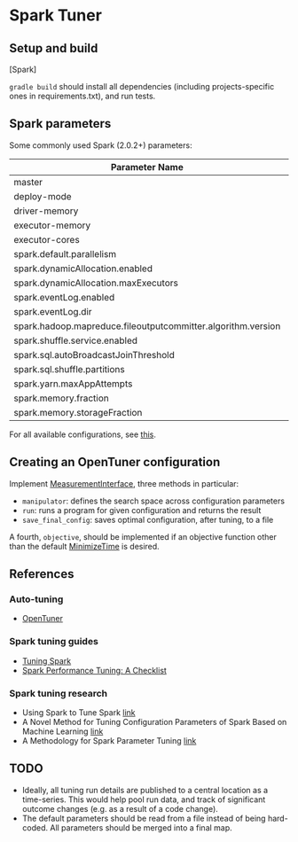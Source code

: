 # Spark Tuner

## Setup and build

[Spark]

`gradle build` should install all dependencies (including projects-specific ones in requirements.txt), and run tests.

## Spark parameters

Some commonly used Spark (2.0.2+) parameters:

|Parameter Name|Direct?|Sample Value|
|--------------|-------|------------|
|master|Yes|yarn|
|deploy-mode|Yes|cluster|
|driver-memory|Yes|10G|
|executor-memory|Yes|20G|
|executor-cores|Yes|4|
|spark.default.parallelism|No|100|
|spark.dynamicAllocation.enabled|No|true|
|spark.dynamicAllocation.maxExecutors|No|10|
|spark.eventLog.enabled|No|true|
|spark.eventLog.dir|No|hdfs:///var/log/spark/apps|
|spark.hadoop.mapreduce.fileoutputcommitter.algorithm.version|No|2|
|spark.shuffle.service.enabled|No|true|
|spark.sql.autoBroadcastJoinThreshold|No|-1|
|spark.sql.shuffle.partitions|No|100|
|spark.yarn.maxAppAttempts|No|1|
|spark.memory.fraction|No|0.6|
|spark.memory.storageFraction|No|0.5|

For all available configurations, see [this](https://spark.apache.org/docs/2.4.0/configuration.html).

## Creating an OpenTuner configuration

Implement [MeasurementInterface](https://github.com/jansel/opentuner/blob/c9db469889b9b504d1f7affe2374b2750adafe88/opentuner/measurement/interface.py),
three methods in particular:
* `manipulator`: defines the search space across configuration parameters
* `run`: runs a program for given configuration and returns the result
* `save_final_config`: saves optimal configuration, after tuning, to a file

A fourth, `objective`, should be implemented if an objective function other than the default
[MinimizeTime](https://github.com/jansel/opentuner/blob/c9db469889b9b504d1f7affe2374b2750adafe88/opentuner/search/objective.py)
is desired.

## References

### Auto-tuning

* [OpenTuner](http://opentuner.org)

### Spark tuning guides

* [Tuning Spark](https://spark.apache.org/docs/latest/tuning.html)
* [Spark Performance Tuning: A Checklist](https://zerogravitylabs.ca/spark-performance-tuning-checklist/)

### Spark tuning research

* Using Spark to Tune Spark [link](https://www.slideshare.net/databricks/using-apache-spark-to-tune-spark-with-shivnath-babu-and-adrian-popescu)
* A Novel Method for Tuning Configuration Parameters of Spark Based on Machine Learning [link](https://www.computer.org/csdl/proceedings/hpcc/2016/4297/00/07828429.pdf)
* A Methodology for Spark Parameter Tuning [link](delab.csd.auth.gr/papers/BDR2017gt.pdf)

## TODO

* Ideally, all tuning run details are published to a central location as a time-series.
This would help pool run data, and track of significant outcome changes (e.g. as a result
of a code change).  
* The default parameters should be read from a file instead of being hard-coded. All
parameters should be merged into a final map.